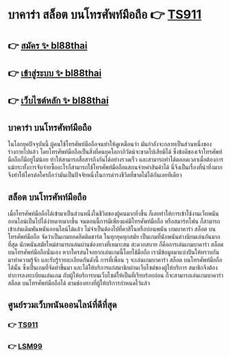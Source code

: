 # บาคาร่า สล็อต บนโทรศัพท์มือถือ 👉 [TS911](https://bl88thai.com/%E0%B9%80%E0%B8%A7%E0%B9%87%E0%B8%9A-ts911/) 

## 👉 [สมัคร ✨ bl88thai](https://bl88thai.com/regis-modal.php)
## 👉 [เข้าสู่ระบบ ✨ bl88thai](https://bl88thai.com/)
## 👉 [เว็บไซต์หลัก ✨ bl88thai](https://bl88thai.com/)

## บาคาร่า บนโทรศัพท์มือถือ

  ในโลกยุคปัจจุบันนี้ ผู้คนใช้โทรศัพท์มือถือจนทำให้ดูเหมือนว่า มันกำลังจะกลายเป็นส่วนหนึ่งของร่างกายไปแล้ว โดยโทรศัพท์มือถือเป็นสิ่งที่คนยุคโลกาภิวัตน์จะขาดไปเสียมิได้ ซึ่งข้อดีของเจ้าโทรศัพท์มือถือก็มีอยู่ไม่น้อย ทำให้สามารถสื่อสารถึงกันได้อย่างรวดเร็ว และสามารถทำได้ตลอดเวลาเมื่อต้องการ แม้กระทั้งการจับจ่ายซื้ออะไรก็สามารถใช้โทรศัพท์มือถือแสกนจ่ายค่าสินค้าได้ นี่จึงเป็นเรื่องที่น่าทึ่งมาก จึงทำให้ใครต่อใครถือว่ามันเป็นปัจจัยหนึ่งในการดำรงชีวิตที่ขาดไม่ได้กันเลยทีเดียว


## สล็อต บนโทรศัพท์มือถือ

  เมื่อโทรศัพท์มือถือได้เข้ามาเป็นส่วนหนึ่งในชีวิตของผู้คนมากยิ่งขึ้น ก็เลยทำให้การเข้าใช้งานเว็บพนันออนไลน์เป็นไปได้ง่ายดายมากขึ้น จนตอนนี้การมีเพียงแค่มีโทรศัพท์มือถือ หรือสมาร์ทโฟน ก็สามารถเข้าเล่นเดิมพันพนันออนไลน์ได้แล้ว ไม่จำเป็นต้องไปที่คาสิโนหรือบ่อนพนัน เกมบาคาร่า สล็อต บนโทรศัพท์มือถือ จัดว่าเป็นเกมยอดฮิตติดชาร์ต ในทุกยุคทุกสมัย เป็นเกมที่นักพนันต่างนิยมเล่นกันมากที่สุด นักพนันสมัยใหม่สามารถเล่นผ่านช่องทางที่เหมาะสม สะดวกสบาย ก็คือการเล่นเกมบาคาร่า สล็อต บนโทรศัพท์มือถือนั่นเอง หากใครสนใจอยากเล่นเกมนี้โดยใช้มือถือ เรามีข้อมูลมาแบ่งปันให้ทราบกัน มาทำความรู้จัก และรับรู้รายละเอียดกันดังนี้
	การที่เพื่อน ๆ จะเล่นเกมบาคาร่า สล็อต บนโทรศัพท์มือถือได้นั้น ซึ่งเป็นเกมที่จัดทำขึ้นมา และได้ให้บริการแก่สมาชิกผ่านเว็บไซต์ของผู้ให้บริการ สมาชิกจึงต้องทำการลงทะเบียนเล่นเกม กับผู้ให้บริการบนเว็บไซต์ให้เป็นที่เรียบร้อยก่อน ก็จะสามารถเล่นเกมบาคาร่า สล็อต บนโทรศัพท์มือถือได้ ตามช่องทางที่ผู้ให้บริการกำหนดไว้แล้ว




## ศูนย์รวมเว็บพนันออนไลน์ที่ดีที่สุด

### 👉 [TS911](https://bl88thai.com/%E0%B9%80%E0%B8%A7%E0%B9%87%E0%B8%9A-ts911/)
### 👉 [LSM99](https://bl88thai.com/)

